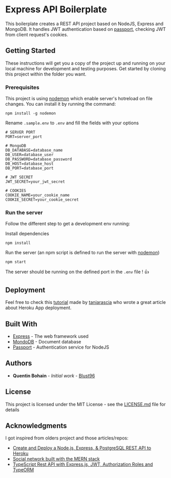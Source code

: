 # Express API Boilerplate

This boilerplate creates a REST API project based on NodeJS, Express and MongoDB. It handles JWT authentication based on [passport](http://www.passportjs.org/), checking JWT from client request's cookies.

## Getting Started

These instructions will get you a copy of the project up and running on your local machine for development and testing purposes.
Get started by cloning this project within the folder you want.

### Prerequisites

This project is using [nodemon](https://www.npmjs.com/package/nodemon) which enable server's hotreload on file changes.
You can install it by running the command:

```
npm install -g nodemon
```

Rename `.sample.env` to `.env` and fill the fields with your options

```
# SERVER PORT
PORT=server_port

# MongoDB
DB_DATABASE=database_name
DB_USER=database_user
DB_PASSWORD=database_password
DB_HOST=database_host
DB_PORT=database_port

# JWT SECRET
JWT_SECRET=your_jwt_secret

# COOKIES
COOKIE_NAME=your_cookie_name
COOKIE_SECRET=your_cookie_secret
```

### Run the server

Follow the different step to get a development env running:

Install dependencies

```
npm install
```

Run the server (an npm script is defined to run the server with [nodemon](https://www.npmjs.com/package/nodemon))

```
npm start
```

The server should be running on the defined port in the `.env` file ! :+1:

## Deployment

Feel free to check this [tutorial](https://www.taniarascia.com/node-express-postgresql-heroku/) made by [taniarascia](https://github.com/taniarascia) who wrote a great article about Heroku App deployment.

## Built With

* [Express](https://expressjs.com) - The web framework used
* [MondoDB](https://www.mongodb.com/) - Document database
* [Passport](http://www.passportjs.org/) - Authentication service for NodeJS

## Authors

* **Quentin Bohain** - *Initial work* - [Blust96](https://gitlab.com/Bohain)

## License

This project is licensed under the MIT License - see the [LICENSE.md](LICENSE.md) file for details

## Acknowledgments

I got inspired from olders project and those articles/repos:
* [Create and Deploy a Node.js, Express, & PostgreSQL REST API to Heroku](https://www.taniarascia.com/node-express-postgresql-heroku/)
* [Social network built with the MERN stack](https://github.com/bradtraversy/devconnector)
* [TypeScript Rest API with Express.js, JWT, Authorization Roles and TypeORM](https://medium.com/javascript-in-plain-english/creating-a-rest-api-with-jwt-authentication-and-role-based-authorization-using-typescript-fbfa3cab22a4)
